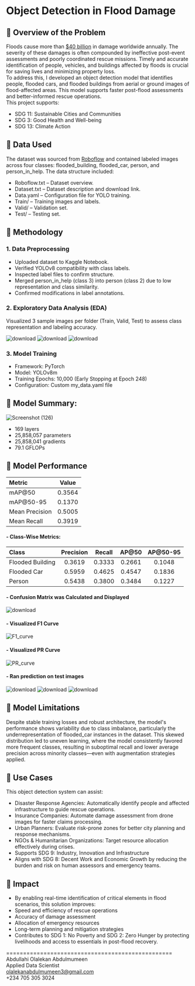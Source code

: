 # Object Detection in Flood Damage
## 🔹 Overview of the Problem
Floods cause more than [$40 billion](https://www.nationalgeographic.com/environment/article/floods) in damage worldwide annually. The severity of these damages is often compounded by ineffective post-event assessments and poorly coordinated rescue missions. Timely and accurate identification of people, vehicles, and buildings affected by floods is crucial for saving lives and minimizing property loss. <br/>
To address this, I developed an object detection model that identifies people, flooded cars, and flooded buildings from aerial or ground images of flood-affected areas. This model supports faster post-flood assessments and better-informed rescue operations. <br/>
This project supports: <br/>
- SDG 11: Sustainable Cities and Communities
- SDG 3: Good Health and Well-being
- SDG 13: Climate Action

## 🔹 Data Used
The dataset was sourced from [Roboflow](https://universe.roboflow.com/columbia-university-d9ggz/flood-object-detection-2olqp/dataset/1) and contained labeled images across four classes: flooded_building, flooded_car, person, and person_in_help. The data structure included: <br/>
- Roboflow.txt – Dataset overview.
- Dataset.txt – Dataset description and download link.
- Data.yaml – Configuration file for YOLO training.
- Train/ – Training images and labels.
- Valid/ – Validation set.
- Test/ – Testing set.

## 🔹 Methodology
### 1. Data Preprocessing
- Uploaded dataset to Kaggle Notebook.
- Verified YOLOv8 compatibility with class labels.
- Inspected label files to confirm structure.
- Merged person_in_help (class 3) into person (class 2) due to low representation and class similarity.
- Confirmed modifications in label annotations.

### 2. Exploratory Data Analysis (EDA)
Visualized 3 sample images per folder (Train, Valid, Test) to assess class representation and labeling accuracy. <br/>

![download](https://github.com/user-attachments/assets/3fbf72e7-3de2-4a21-aed5-031ab488600e)
![download](https://github.com/user-attachments/assets/fbf2d922-03f1-4f38-bacb-5a92a7b9a232)
![download](https://github.com/user-attachments/assets/2ad8eb1c-77cd-4af8-8bc4-6562a2b8d26a)

### 3. Model Training
- Framework: PyTorch
- Model: YOLOv8m
- Training Epochs: 10,000 (Early Stopping at Epoch 248)
- Configuration: Custom my_data.yaml file

## 🔹 Model Summary:

![Screenshot (126)](https://github.com/user-attachments/assets/d7a808f2-8a77-4cdd-b240-19c754779a74)

- 169 layers
- 25,858,057 parameters
- 25,858,041 gradients
- 79.1 GFLOPs

## 🔹 Model Performance
| Metric         | Value   |
|:---------------|:-------:|
| mAP@50         | 0.3564  |
| mAP@50-95      | 0.1370  |
| Mean Precision | 0.5005  |
| Mean Recall    | 0.3919  |

#### - Class-Wise Metrics:
| Class            | Precision | Recall  | AP@50   | AP@50-95 |
|:-----------------|:---------:|:-------:|:-------:|:--------:|
| Flooded Building |  0.3619   | 0.3333  | 0.2661  |  0.1048  |
| Flooded Car      |  0.5959   | 0.4625  | 0.4547  |  0.1836  |
| Person           |  0.5438   | 0.3800  | 0.3484  |  0.1227  |

#### - Confusion Matrix was Calculated and Displayed

![download](https://github.com/user-attachments/assets/1fd2207a-7273-451e-bc6d-3c79a3b417c1)

#### - Visualized F1 Curve

![F1_curve](https://github.com/user-attachments/assets/a396672e-1b34-43bb-b7d2-5cee6714df66)

#### - Visualized PR Curve

![PR_curve](https://github.com/user-attachments/assets/829e5b37-3dc9-46d8-a28e-b5674f08258d)

#### - Ran prediction on test images

![download](https://github.com/user-attachments/assets/e7848d11-8129-4783-ad3f-89b3fc022952)
![download](https://github.com/user-attachments/assets/b1a8df04-c5a3-443d-8fac-7231bae8fe7f)
![download](https://github.com/user-attachments/assets/457b65a3-f20a-42bb-88d6-1db4c2c8fef4)

## 🔹 Model Limitations
Despite stable training losses and robust architecture, the model's performance shows variability due to class imbalance, particularly the underrepresentation of flooded_car instances in the dataset. This skewed distribution led to uneven learning, where the model consistently favored more frequent classes, resulting in suboptimal recall and lower average precision across minority classes—even with augmentation strategies applied.

## 🔹 Use Cases
This object detection system can assist: <br/>
- Disaster Response Agencies: Automatically identify people and affected infrastructure to guide rescue operations.
- Insurance Companies: Automate damage assessment from drone images for faster claims processing.
- Urban Planners: Evaluate risk-prone zones for better city planning and response mechanisms.
- NGOs & Humanitarian Organizations: Target resource allocation effectively during crises.
- Supports SDG 9: Industry, Innovation and Infrastructure
- Aligns with SDG 8: Decent Work and Economic Growth by reducing the burden and risk on human assessors and emergency teams.

## 🔹 Impact
- By enabling real-time identification of critical elements in flood scenarios, this solution improves:
- Speed and efficiency of rescue operations
- Accuracy of damage assessment
- Allocation of emergency resources
- Long-term planning and mitigation strategies
- Contributes to SDG 1: No Poverty and SDG 2: Zero Hunger by protecting livelihoods and access to essentials in post-flood recovery.

================================================= <br/>
Abdullahi Olalekan Abdulmumeen <br/>
Applied Data Scientist <br/>
olalekanabdulmumeen3@gmail.com <br/>
+234 705 305 3024
